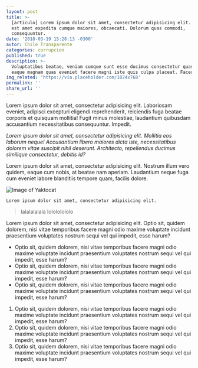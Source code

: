 ```yaml
---
layout: post
title: >-
  [articulo] Lorem ipsum dolor sit amet, consectetur adipisicing elit. Dolore
  est amet expedita cumque maiores, obcaecati. Dolorum quas commodi,
  consequuntur.
date: '2018-03-19 15:28:13 -0300'
autor: Chile Transparente
categories: corrupcion
published: true
description: >-
  Voluptatibus beatae, veniam cumque sunt esse ducimus consectetur quasi, eius
  eaque magnam quas eveniet facere magni iste quis culpa placeat. Facere, fugit.
img_related: 'https://via.placeholder.com/1024x768'
permalink: ''
share_url: ''
---
```

Lorem ipsum dolor sit amet, consectetur adipisicing elit. Laboriosam eveniet, adipisci excepturi eligendi reprehenderit, reiciendis fuga beatae corporis et quisquam mollitia! Fugit minus molestiae, laudantium quibusdam accusantium necessitatibus consequuntur. Impedit.

_Lorem ipsum dolor sit amet, consectetur adipisicing elit. Mollitia eos laborum neque! Accusantium libero maiores dicta iste, necessitatibus dolorem vitae suscipit nihil deserunt. Architecto, repellendus ducimus similique consectetur, debitis id?_

Lorem ipsum dolor sit amet, consectetur adipisicing elit. Nostrum illum vero quidem, eaque cum nobis, at beatae nam aperiam. Laudantium neque fuga cum eveniet labore blanditiis tempore quam, facilis dolore.

![Image of Yaktocat](https://octodex.github.com/images/yaktocat.png)

```
Lorem ipsum dolor sit amet, consectetur adipisicing elit.
``` 

> lalalalalala
> lolololololo

Lorem ipsum dolor sit amet, consectetur adipisicing elit. Optio sit, quidem dolorem, nisi vitae temporibus facere magni odio maxime voluptate incidunt praesentium voluptates nostrum sequi vel qui impedit, esse harum?

- Optio sit, quidem dolorem, nisi vitae temporibus facere magni odio maxime voluptate incidunt praesentium voluptates nostrum sequi vel qui impedit, esse harum?
- Optio sit, quidem dolorem, nisi vitae temporibus facere magni odio maxime voluptate incidunt praesentium voluptates nostrum sequi vel qui impedit, esse harum?
- Optio sit, quidem dolorem, nisi vitae temporibus facere magni odio maxime voluptate incidunt praesentium voluptates nostrum sequi vel qui impedit, esse harum?

1. Optio sit, quidem dolorem, nisi vitae temporibus facere magni odio maxime voluptate incidunt praesentium voluptates nostrum sequi vel qui impedit, esse harum?
2. Optio sit, quidem dolorem, nisi vitae temporibus facere magni odio maxime voluptate incidunt praesentium voluptates nostrum sequi vel qui impedit, esse harum?
3. Optio sit, quidem dolorem, nisi vitae temporibus facere magni odio maxime voluptate incidunt praesentium voluptates nostrum sequi vel qui impedit, esse harum?